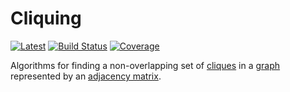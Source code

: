 # Cliquing

[![Latest](https://img.shields.io/badge/docs-latest-blue.svg)](https://invenia.pages.invenia.ca/Cliquing.jl/)
[![Build Status](https://gitlab.invenia.ca/invenia/Cliquing.jl/badges/master/build.svg)](https://gitlab.invenia.ca/invenia/Cliquing.jl/commits/master)
[![Coverage](https://gitlab.invenia.ca/invenia/Cliquing.jl/badges/master/coverage.svg)](https://gitlab.invenia.ca/invenia/Cliquing.jl/commits/master)

Algorithms for finding a non-overlapping set of [cliques] in a [graph] represented by an [adjacency matrix].

[cliques]: https://en.wikipedia.org/wiki/Clique_(graph_theory)
[graph]: https://en.wikipedia.org/wiki/Graph_(discrete_mathematics)
[adjacency matrix]: https://en.wikipedia.org/wiki/Adjacency_matrix
